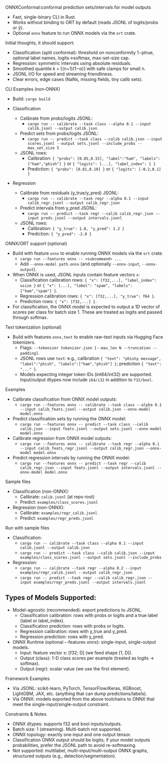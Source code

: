 ONNXConformal:conformal prediction sets/intervals for model outputs

- Fast, single-binary CLI in Rust.
- Works without binding to ORT by default (reads JSONL of logits/probs or ŷ).
- Optional `onnx` feature to run ONNX models via the `ort` crate.


Initial thoughts, it should support:

- Classification (split conformal): threshold on nonconformity 1−ptrue, optional label names, logits→softmax, max-set-size cap.
- Regression: symmetric intervals using absolute residuals.
- Smoothed quantile k = ⌈(n+1)(1−α)⌉ with safe clamps for small n.
- JSONL I/O for speed and streaming friendliness.
- Clear errors, edge cases (NaNs, missing fields, tiny calib sets).

CLI Examples (non‑ONNX)

- Build: `cargo build`

- Classification
  - Calibrate from probs/logits JSONL:
    - `cargo run -- calibrate --task class --alpha 0.1 --input calib.jsonl --output calib.json`
  - Predict sets from probs/logits JSONL:
    - `cargo run -- predict --task class --calib calib.json --input scores.jsonl --output sets.jsonl --include_probs --max_set_size 5`
  - JSONL rows:
    - Calibration: `{ "probs": [0.85,0.15], "label":"ham", "labels":["ham","phish"] }` or `{ "logits": [...], "label_index": 1 }`
    - Prediction: `{ "probs": [0.81,0.19] }` or `{ "logits": [-0.2,0.1] }`

- Regression
  - Calibrate from residuals (y_true/y_pred) JSONL:
    - `cargo run -- calibrate --task regr --alpha 0.1 --input calib_regr.jsonl --output calib_regr.json`
  - Predict intervals from y_pred JSONL:
    - `cargo run -- predict --task regr --calib calib_regr.json --input preds.jsonl --output intervals.jsonl`
  - JSONL rows:
    - Calibration: `{ "y_true": 1.0, "y_pred": 1.2 }`
    - Prediction: `{ "y_pred": -2.0 }`

ONNX/ORT support (optional)

- Build with feature `onnx` to enable running ONNX models via the `ort` crate.
  - `cargo run --features onnx -- <subcommand> ...`
  - Add `--onnx-model path.onnx` (and optionally `--onnx-input`, `--onnx-output`).
- When ONNX is used, JSONL inputs contain feature vectors `x`:
  - Classification calibration rows: `{ "x": [f32,...], "label_index": usize }` or `{ "x": [...], "label": "spam", "labels": ["ham","spam"] }`.
  - Regression calibration rows: `{ "x": [f32,...], "y_true": f64 }`.
  - Prediction rows: `{ "x": [f32,...] }`.
- For classification, the ONNX model is expected to output a 1D vector of scores per class for batch size 1. These are treated as logits and passed through softmax.

Text tokenization (optional)

- Build with features `onnx,text` to enable raw-text inputs via Hugging Face tokenizers.
  - Flags: `--tokenizer tokenizer.json [--max_len N --truncation --padding]`.
  - JSONL rows use `text`: e.g., calibration `{ "text": "phishy message", "label":"phish", "labels":["ham","phish"] }`; prediction `{ "text": "..." }`.
  - Models expecting integer token IDs (int64/int32) are supported. Input/output dtypes now include `i64/i32` in addition to `f32/bool`.

Examples

- Calibrate classification from ONNX model outputs:
  - `cargo run --features onnx -- calibrate --task class --alpha 0.1 --input calib_feats.jsonl --output calib.json --onnx-model model.onnx`
- Predict classification sets by running the ONNX model:
  - `cargo run --features onnx -- predict --task class --calib calib.json --input feats.jsonl --output sets.jsonl --onnx-model model.onnx`
- Calibrate regression from ONNX model outputs:
  - `cargo run --features onnx -- calibrate --task regr --alpha 0.1 --input calib_feats_regr.jsonl --output calib_regr.json --onnx-model model.onnx`
- Predict regression intervals by running the ONNX model:
  - `cargo run --features onnx -- predict --task regr --calib calib_regr.json --input feats.jsonl --output intervals.jsonl --onnx-model model.onnx`

Sample files

- Classification (non-ONNX):
  - Calibrate: `calib.jsonl` (at repo root)
  - Predict: `examples/class_scores.jsonl`
- Regression (non-ONNX):
  - Calibrate: `examples/regr_calib.jsonl`
  - Predict: `examples/regr_preds.jsonl`

Run with sample files

- Classification:
  - `cargo run -- calibrate --task class --alpha 0.1 --input calib.jsonl --output calib.json`
  - `cargo run -- predict --task class --calib calib.json --input examples/class_scores.jsonl --output sets.jsonl --include_probs`
- Regression:
  - `cargo run -- calibrate --task regr --alpha 0.2 --input examples/regr_calib.jsonl --output calib_regr.json`
  - `cargo run -- predict --task regr --calib calib_regr.json --input examples/regr_preds.jsonl --output intervals.jsonl`


## Types of Models Supported: 

- Model-agnostic (recommended): export predictions to JSONL.
    - Classification calibration: rows with probs or logits and a true label (label or label_index).
    - Classification prediction: rows with probs or logits.
    - Regression calibration: rows with y_true and y_pred.
    - Regression prediction: rows with y_pred.
- ONNX Runtime (optional --features onnx): single-input, single-output models.
    - Input: feature vector x: [f32; D] (we feed shape [1, D]).
    - Output (class): 1-D class scores per example (treated as logits → softmax).
    - Output (regr): scalar value (we use the first element).

Framework Examples

- Via JSONL: scikit-learn, PyTorch, TensorFlow/Keras, XGBoost, LightGBM, JAX, etc. (anything that can dump predictions/labels).
- Via ONNX: models exported from the above toolchains to ONNX that meet the single-input/single-output constraint.

Constraints & Notes

- ONNX dtypes: supports f32 and bool inputs/outputs.
- Batch size: 1 (streaming). Multi-batch not supported.
- ONNX topology: exactly one input and one output tensor.
- Classification ONNX output should be logits; if your model outputs probabilities, prefer the JSONL path to avoid re-softmaxing.
- Not supported: multilabel, multi-input/multi-output ONNX graphs, structured outputs (e.g., detection/segmentation).
